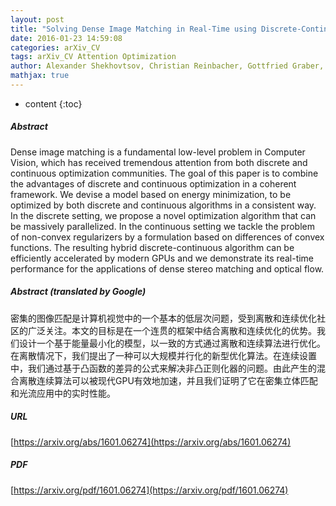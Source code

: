 ```yaml
---
layout: post
title: "Solving Dense Image Matching in Real-Time using Discrete-Continuous Optimization"
date: 2016-01-23 14:59:08
categories: arXiv_CV
tags: arXiv_CV Attention Optimization
author: Alexander Shekhovtsov, Christian Reinbacher, Gottfried Graber, Thomas Pock
mathjax: true
---
```


* content
{:toc}

##### Abstract
Dense image matching is a fundamental low-level problem in Computer Vision, which has received tremendous attention from both discrete and continuous optimization communities. The goal of this paper is to combine the advantages of discrete and continuous optimization in a coherent framework. We devise a model based on energy minimization, to be optimized by both discrete and continuous algorithms in a consistent way. In the discrete setting, we propose a novel optimization algorithm that can be massively parallelized. In the continuous setting we tackle the problem of non-convex regularizers by a formulation based on differences of convex functions. The resulting hybrid discrete-continuous algorithm can be efficiently accelerated by modern GPUs and we demonstrate its real-time performance for the applications of dense stereo matching and optical flow.

##### Abstract (translated by Google)
密集的图像匹配是计算机视觉中的一个基本的低层次问题，受到离散和连续优化社区的广泛关注。本文的目标是在一个连贯的框架中结合离散和连续优化的优势。我们设计一个基于能量最小化的模型，以一致的方式通过离散和连续算法进行优化。在离散情况下，我们提出了一种可以大规模并行化的新型优化算法。在连续设置中，我们通过基于凸函数的差异的公式来解决非凸正则化器的问题。由此产生的混合离散连续算法可以被现代GPU有效地加速，并且我们证明了它在密集立体匹配和光流应用中的实时性能。

##### URL
[https://arxiv.org/abs/1601.06274](https://arxiv.org/abs/1601.06274)

##### PDF
[https://arxiv.org/pdf/1601.06274](https://arxiv.org/pdf/1601.06274)

